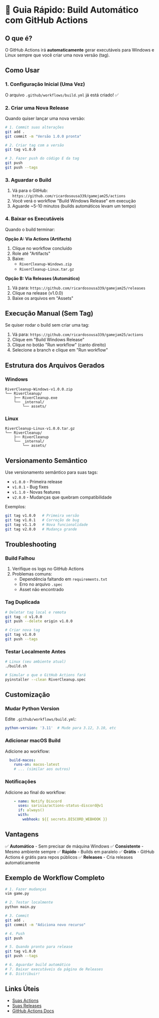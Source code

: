 # 🚀 Guia Rápido: Build Automático com GitHub Actions

## O que é?

O GitHub Actions irá **automaticamente** gerar executáveis para Windows e Linux sempre que você criar uma nova versão (tag).

## Como Usar

### 1. Configuração Inicial (Uma Vez)

O arquivo `.github/workflows/build.yml` já está criado! ✅

### 2. Criar uma Nova Release

Quando quiser lançar uma nova versão:

```bash
# 1. Commit suas alterações
git add .
git commit -m "Versão 1.0.0 pronta"

# 2. Criar tag com a versão
git tag v1.0.0

# 3. Fazer push do código E da tag
git push
git push --tags
```

### 3. Aguardar o Build

1. Vá para o GitHub: `https://github.com/ricardosousa339/gamejam25/actions`
2. Você verá o workflow "Build Windows Release" em execução
3. Aguarde ~5-10 minutos (builds automáticos levam um tempo)

### 4. Baixar os Executáveis

Quando o build terminar:

**Opção A: Via Actions (Artifacts)**
1. Clique no workflow concluído
2. Role até "Artifacts"
3. Baixe:
   - `RiverCleanup-Windows.zip`
   - `RiverCleanup-Linux.tar.gz`

**Opção B: Via Releases (Automático)**
1. Vá para: `https://github.com/ricardosousa339/gamejam25/releases`
2. Clique na release (v1.0.0)
3. Baixe os arquivos em "Assets"

## Execução Manual (Sem Tag)

Se quiser rodar o build sem criar uma tag:

1. Vá para: `https://github.com/ricardosousa339/gamejam25/actions`
2. Clique em "Build Windows Release"
3. Clique no botão "Run workflow" (canto direito)
4. Selecione a branch e clique em "Run workflow"

## Estrutura dos Arquivos Gerados

### Windows
```
RiverCleanup-Windows-v1.0.0.zip
└── RiverCleanup/
    ├── RiverCleanup.exe
    └── _internal/
        └── assets/
```

### Linux
```
RiverCleanup-Linux-v1.0.0.tar.gz
└── RiverCleanup/
    ├── RiverCleanup
    └── _internal/
        └── assets/
```

## Versionamento Semântico

Use versionamento semântico para suas tags:

- `v1.0.0` - Primeira release
- `v1.0.1` - Bug fixes
- `v1.1.0` - Novas features
- `v2.0.0` - Mudanças que quebram compatibilidade

Exemplos:
```bash
git tag v1.0.0   # Primeira versão
git tag v1.0.1   # Correção de bug
git tag v1.1.0   # Nova funcionalidade
git tag v2.0.0   # Mudança grande
```

## Troubleshooting

### Build Falhou
1. Verifique os logs no GitHub Actions
2. Problemas comuns:
   - Dependência faltando em `requirements.txt`
   - Erro no arquivo `.spec`
   - Asset não encontrado

### Tag Duplicada
```bash
# Deletar tag local e remota
git tag -d v1.0.0
git push --delete origin v1.0.0

# Criar nova tag
git tag v1.0.0
git push --tags
```

### Testar Localmente Antes

```bash
# Linux (seu ambiente atual)
./build.sh

# Simular o que o GitHub Actions fará
pyinstaller --clean RiverCleanup.spec
```

## Customização

### Mudar Python Version
Edite `.github/workflows/build.yml`:
```yaml
python-version: '3.11'  # Mude para 3.12, 3.10, etc
```

### Adicionar macOS Build
Adicione ao workflow:
```yaml
  build-macos:
    runs-on: macos-latest
    # ... (similar aos outros)
```

### Notificações
Adicione ao final do workflow:
```yaml
    - name: Notify Discord
      uses: sarisia/actions-status-discord@v1
      if: always()
      with:
        webhook: ${{ secrets.DISCORD_WEBHOOK }}
```

## Vantagens

✅ **Automático** - Sem precisar de máquina Windows
✅ **Consistente** - Mesmo ambiente sempre
✅ **Rápido** - Builds em paralelo
✅ **Grátis** - GitHub Actions é grátis para repos públicos
✅ **Releases** - Cria releases automaticamente

## Exemplo de Workflow Completo

```bash
# 1. Fazer mudanças
vim game.py

# 2. Testar localmente
python main.py

# 3. Commit
git add .
git commit -m "Adiciona novo recurso"

# 4. Push
git push

# 5. Quando pronto para release
git tag v1.0.0
git push --tags

# 6. Aguardar build automático
# 7. Baixar executáveis da página de Releases
# 8. Distribuir!
```

## Links Úteis

- [Suas Actions](https://github.com/ricardosousa339/gamejam25/actions)
- [Suas Releases](https://github.com/ricardosousa339/gamejam25/releases)
- [GitHub Actions Docs](https://docs.github.com/en/actions)
